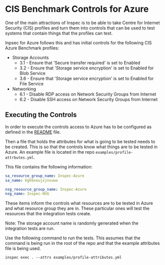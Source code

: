 # CIS Benchmark Controls for Azure

One of the main attractions of Inspec is to be able to take Centre for Internet Security (CIS) profiles and turn them into controls that can be used to test systems that contain things that the profiles can test.

Inpsec for Azure follows this and has initial controls for the following CIS Azure Benchmark profiles:

 - Storage Accounts
   - 3.1 - Ensure that 'Secure transfer required' is set to Enabled
   - 3.2 - Ensure that 'Storage service encryption' is set to Enabled for Blob Service
   - 3.6 - Ensure that 'Storage service encryption' is set to Enabled for File Service
 - Networking
   - 6.1 - Disable RDP access on Network Security Groups from Internet
   - 6.2 - Disable SSH access on Network Security Groups from Internet

## Executing the Controls

In order to execute the controls access to Azure has to be configured as defined in the [README](../../README.md) file.

Then a file that holds the attributes for what is going to be tested needs to be created. This is so that the controls know what things are to be tested in Azure. An example file is located in the repo `examples/profile-attrbutes.yml`.

This file contains the following information:

```yml
sa_resource_group_name: Inspec-Azure
sa_name: kghbxoujxjnvuwo

nsg_resource_group_name: Inspec-Azure
nsg_name: Inspec-NSG
```

These items inform the controls what resources are to be tested in Azure and what resource group they are in. These particular ones will test the resources that the integration tests create.

Note: The storage account name is randomly generated when the integration tests are run.

Use the following command to run the tests. This assumes that the command is being run in the root of the repo and that the example attributes file is being used.

```
inspec exec . --attrs examples/profile-attributes.yml 
```